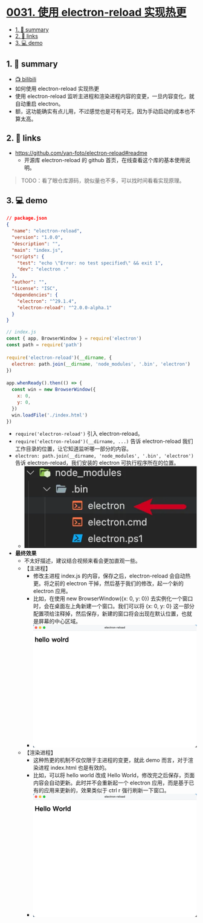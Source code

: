 # [0031. 使用 electron-reload 实现热更](https://github.com/Tdahuyou/electron/tree/main/0031.%20%E4%BD%BF%E7%94%A8%20electron-reload%20%E5%AE%9E%E7%8E%B0%E7%83%AD%E6%9B%B4)

<!-- region:toc -->
- [1. 📝 summary](#1--summary)
- [2. 🔗 links](#2--links)
- [3. 💻 demo](#3--demo)
<!-- endregion:toc -->
## 1. 📝 summary

- [📺 bilibili](https://www.bilibili.com/video/BV1544219774)
- 如何使用 electron-reload 实现热更
- 使用 electron-reload 监听主进程和渲染进程内容的变更，一旦内容变化，就自动重启 electron。
- 额，这功能确实有点儿用，不过感觉也是可有可无，因为手动启动的成本也不算太高。

## 2. 🔗 links

- https://github.com/yan-foto/electron-reload#readme
  - 开源库 electron-reload 的 github 首页，在线查看这个库的基本使用说明。

> TODO：看了眼仓库源码，貌似量也不多，可以找时间看看实现原理。

## 3. 💻 demo


```json
// package.json
{
  "name": "electron-reload",
  "version": "1.0.0",
  "description": "",
  "main": "index.js",
  "scripts": {
    "test": "echo \"Error: no test specified\" && exit 1",
    "dev": "electron ."
  },
  "author": "",
  "license": "ISC",
  "dependencies": {
    "electron": "^29.1.4",
    "electron-reload": "^2.0.0-alpha.1"
  }
}
```

```js
// index.js
const { app, BrowserWindow } = require('electron')
const path = require('path')

require('electron-reload')(__dirname, {
  electron: path.join(__dirname, 'node_modules', '.bin', 'electron')
})

app.whenReady().then(() => {
  const win = new BrowserWindow({
    x: 0,
    y: 0,
  })
  win.loadFile('./index.html')
})
```

- `require('electron-reload')` 引入 electron-reload。
- `require('electron-reload')(__dirname, ...)` 告诉 electron-reload 我们工作目录的位置，让它知道监听哪一部分的内容。
- `electron: path.join(__dirname, 'node_modules', '.bin', 'electron')` 告诉 electron-reload，我们安装的 electron 可执行程序所在的位置。
  - ![](md-imgs/2024-10-13-21-31-12.png)
- **最终效果**
  - 不太好描述，建议结合视频来看会更加直观一些。
  - 【主进程】
    - 修改主进程 index.js 的内容，保存之后，electron-reload 会自动热更。将之前的 electron 干掉，然后基于我们的修改，起一个新的 electron 应用。
    - 比如，在使用 new BrowserWindow({x: 0, y: 0}) 去实例化一个窗口时，会在桌面左上角新建一个窗口。我们可以将 {x: 0, y: 0} 这一部分配置项给注释掉，然后保存，新建的窗口将会出现在默认位置，也就是屏幕的中心区域。
    - ![](md-imgs/2024-10-13-21-31-51.png)
  - 【渲染进程】
    - 这种热更的机制不仅仅限于主进程的变更，就此 demo 而言，对于渲染进程 index.html 也是有效的。
    - 比如，可以将 hello world 改成 Hello World，修改完之后保存，页面内容会自动更新。此时并不会重新起一个 electron 应用，而是基于已有的应用来更新的，效果类似于 ctrl r 强行刷新一下窗口。
    - ![](md-imgs/2024-10-13-21-32-10.png)

